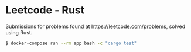 # Leetcode - Rust

Submissions for problems found at https://leetcode.com/problems, solved using Rust.

```sh
$ docker-compose run --rm app bash -c "cargo test"
```
